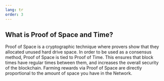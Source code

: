 ```yaml
---
lang: tr
order: 3
---
```


What is Proof of Space and Time?
-----------------------

Proof of Space is a cryptographic technique where provers show that they allocated unused hard drive space. In order to be used as a consensus method, Proof of Space is tied to Proof of Time. This ensures that block times have regular times between them, and increases the overall security of the blockchain. Farming rewards via Proof of Space are directly proportional to the amount of space you have in the Network.

